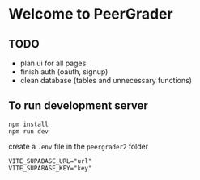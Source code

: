 # Welcome to PeerGrader

## TODO

* plan ui for all pages
* finish auth (oauth, signup)
* clean database (tables and unnecessary functions)

## To run development server

```tsx
npm install
npm run dev
```

create a `.env` file in the `peergrader2` folder

```tsx
VITE_SUPABASE_URL="url"
VITE_SUPABASE_KEY="key"
```
